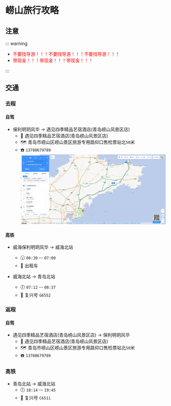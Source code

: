# 崂山旅行攻略

## 注意

::: warning

- <font color=red>不要找导游！！！不要找导游！！！不要找导游！！！</font>
- <font color=red>带现金！！！带现金！！！带现金！！！</font>

:::

## 交通

### 去程

#### 自驾
- 保利明玥风华 → 遇见四季精品艺宿酒店(青岛崂山风景区店)
  - :hotel: 遇见四季精品艺宿酒店(青岛崂山风景区店)
  - :world_map: 青岛市崂山区崂山景区旅游专用路仰口售检票站北`50`米
  - :phone: `13780679789`
  ![](f21994c661fd88b09939a8e3d573fce0.jpg)

#### 高铁
- 威海保利明玥风华 → 威海北站
  - :clock630: `06:30` -- `07:00`
  - :taxi: 出租车

- 威海北站 → 青岛北站
  - :clock7: `07:12` -- `08:37`
  - :bullettrain_front: 复兴号 `G6552`

### 返程

#### 自驾
- 遇见四季精品艺宿酒店(青岛崂山风景区店) → 保利明玥风华
  - :hotel: 遇见四季精品艺宿酒店(青岛崂山风景区店)
  - :world_map: 青岛市崂山区崂山景区旅游专用路仰口售检票站北`50`米
  - :phone: `13780679789`

### 高铁

- 青岛北站 → 威海北站
  - :clock6: `18:14` -- `19:45`
  - :bullettrain_front: 复兴号 `C6511`
